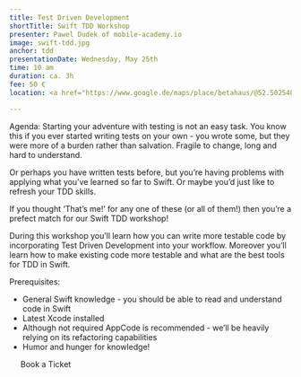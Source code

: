 ```yaml
---
title: Test Driven Development
shortTitle: Swift TDD Workshop
presenter: Pawel Dudek of mobile-academy.io
image: swift-tdd.jpg
anchor: tdd
presentationDate: Wednesday, May 25th
time: 10 am
duration: ca. 3h
fee: 50 €
location: <a href="https://www.google.de/maps/place/betahaus/@52.5025407,13.4121985,15z/data=!4m5!3m4!1s0x0:0x1687d2a7997ddff1!8m2!3d52.5025407!4d13.4121985?sa=X&ved=0ahUKEwiKzbOZ3PTMAhUKOxQKHadRCrUQ_BIIhAEwDQ" target="_blank">betahaus Berlin</a>

---
```


<p>Agenda: Starting your adventure with testing is not an easy task. You know this if you ever started writing tests on your own - you wrote some, but they were more of a burden rather than salvation. Fragile to change, long and hard to understand. </p>

<p>Or perhaps you have written tests before, but you’re having problems with applying what you’ve learned so far to Swift. Or maybe you’d just like to refresh your TDD skills. </p>

<p>If you thought ‘That’s me!’ for any one of these (or all of them!) then you’re a prefect match for our Swift TDD workshop!</p>

<p>During this workshop you’ll learn how you can write more testable code by incorporating Test Driven Development into your workflow. Moreover you’ll learn how to make existing code more testable and what are the best tools for TDD in Swift.</p>

Prerequisites:
<ul><li>General Swift knowledge - you should be able to read and understand code in Swift</li>
<li>Latest Xcode installed</li>
<li>Although not required AppCode is recommended - we’ll be heavily relying on its refactoring capabilities</li>
<li>Humor and hunger for knowledge!</li>
</ul>

<div class="uk-text-center uk-width-large-1-1 uk-width-medium-1-2  uk-width-small-1-1 uk-margin-large-top">
		<a class="btn uk-button-large" style="padding:20px; text-decoration: none;" href="https://ti.to/uikonf/uikonf-2016/with/43kxerqjnkg" target="_blank">Book a Ticket</a>
</div>
